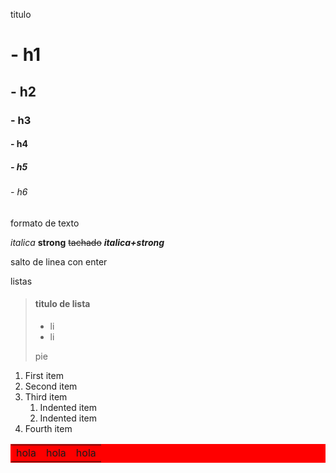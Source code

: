 titulo

# - h1
## - h2
### - h3
#### - h4
##### - h5
###### - h6

formato de texto

*italica*
**strong**
~~tachado~~
***italica+strong***

salto de linea con enter

listas
> #### titulo de lista
>
> - li
> - li
>
> pie


1. First item
2. Second item
3. Third item
    1. Indented item
    2. Indented item
4. Fourth item 

<style type="text/css" media="screen">
    table {
        background-color: red;
    }
</style>
<table style="border: 1px solid red;">
    <tr>
        <td>hola</td>
        <td>hola</td>
        <td>hola</td>
    </tr>
</table>